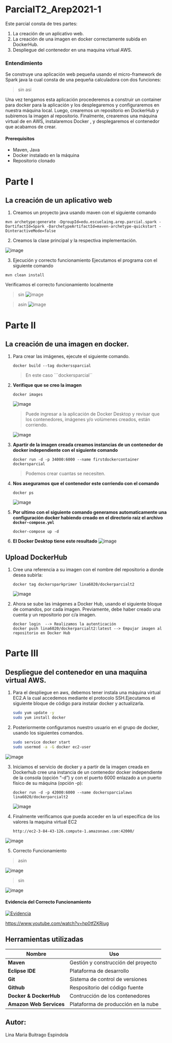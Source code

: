 # ParcialT2_Arep2021-1
Este parcial consta de tres partes:
1. La creación de un aplicativo web. 
2. La creación de una imagen en docker correctamente subida en DockerHub.
3. Despliegue del contenedor en una maquina virtual AWS.

### Entendimiento
Se construye una aplicación web pequeña usando el micro-framework de Spark java la cual consta de una pequeña calculadora con dos funciones:

> sin 
> asi 

Una vez tengamos esta aplicación procederemos a construir un container para docker para la aplicación y los desplegaremos y configuraremos en nuestra máquina local. Luego, crearemos un repositorio en DockerHub y subiremos la imagen al repositorio. Finalmente, crearemos una máquina virtual de en AWS, instalaremos Docker , y desplegaremos el contenedor que acabamos de crear.

#### **Prerequisitos**
+ Maven, Java
+ Docker instalado en la máquina
+ Repositorio clonado


# Parte I

## La creación de un aplicativo web
1. Creamos un proyecto java usando maven con el siguiente comando
```
mvn archetype:generate -DgroupId=edu.escuelaing.arep.parcial.spark -DartifactId=Spark -DarchetypeArtifactId=maven-archetype-quickstart -DinteractiveMode=false
```
2. Creamos la clase principal y la respectiva implementación.

![image](https://user-images.githubusercontent.com/59893804/137206057-ea1a3963-6fa0-40df-9768-43e92d47485e.png)

3. Ejecución y correcto funcionamiento
Ejecutamos el programa con el siguiente comando 
```
mvn clean install 
```
Verificamos el correcto funcionamiento localmente 
> sin 
![image](https://user-images.githubusercontent.com/59893804/137206802-48fbe2a4-045a-40c4-b97e-59e240542f39.png)

> asin 
![image](https://user-images.githubusercontent.com/59893804/137206747-eee30857-47bc-42f8-bfdf-924a2207f9b0.png)

# Parte II
##  La creación de una imagen en docker.
1. Para crear las imágenes, ejecute el siguiente comando.
    ```
    docker build --tag dockerssparcial
    ```
    > En este caso ```dockersparcial``
2. **Verifique que se creo la imagen**
    ```
    docker images
    ```
   ![image](https://user-images.githubusercontent.com/59893804/137207171-5617de63-2e72-4a78-a516-b6045e611a3d.png)

    
    > Puede ingresar a la aplicación de Docker Desktop y revisar que los contenedores, imágenes y/o volúmenes creados, están corriendo.
    
   ![image](https://user-images.githubusercontent.com/59893804/137207514-61443ae7-fc45-4d27-b9d7-512398dca542.png)


    
3. **Apartir de la imagen creada creamos instancias de un contenedor de docker independiente con el siguiente comando**
    ```
    docker run -d -p 34000:6000 --name firstdockercontainer dockersparcial
    ```
    > Podemos crear cuantas se necesiten.
    
4. **Nos aseguramos que el contenedor este corriendo con el comando**
     ```
     docker ps
    ```
    ![image](https://user-images.githubusercontent.com/59893804/137207726-7a4465a1-749a-4acb-a2cd-b5562ed1884c.png)

    
5. **Por ultimo con el siguiente comando generamos automaticamente una configuración docker habiendo creado en el directorio raiz el archivo ``` docker-compose.yml```**
    ``` 
    docker-compose up -d
    ```
6. **El Docker Desktop tiene este resultado**
![image](https://user-images.githubusercontent.com/59893804/137207791-cd90ed8a-ad62-4380-abdc-3d4cef3c1c50.png)

## Upload DockerHub
1. Cree una referencia a su imagen con el nombre del repositorio a donde desea subirla:
    ```
    docker tag dockersparkprimer lina6020/dockerparcialt2
    ```
    ![image](https://user-images.githubusercontent.com/59893804/137208072-a6173f5f-b2f8-4ba3-abb9-c9c0ab6e3fb6.png)

    

2. Ahora se sube las imágenes  a Docker Hub, usando el siguiente bloque de comandos, por cada imagen. Previamente, debe haber creado una cuenta y un repositorio por c/a imagen.
    
    ```
    docker login  --> Realizamos la autenticación
    docker push lina6020/dockerparcialt2:latest --> Empujar imagen al repositorio en Docker Hub
    ```

# Parte III

## Despliegue del contenedor en una maquina virtual AWS.

1. Para el despliegue en aws, debemos tener instala una máquina virtual EC2.A la cual accedemos mediante el protocolo SSH.Ejecutamos el siguiente bloque de código para instalar docker y actualizarla.
    ```sh
    sudo yum update -y
    sudo yum install docker
    ```

2. Posteriormente configuramos nuestro usuario en el grupo de docker, usando los siguientes comandos.
    ```sh
    sudo service docker start
    sudo usermod -a -G docker ec2-user
    ```
![image](https://user-images.githubusercontent.com/59893804/137208606-ea80ba6e-58be-482e-b846-186fd631777a.png)

3. Iniciamos el servicio de docker y a partir de la imagen creada en Dockerhub cree una instancia de un contenedor docker independiente de la consola (opción “-d”) y con el puerto 6000 enlazado a un puerto físico de su máquina (opción -p):
    ```
    docker run -d -p 42000:6000 --name dockersparcialaws lina6020/dockerparcialt2

    ```
    ![image](https://user-images.githubusercontent.com/59893804/137208953-0d69dea5-4a10-4919-b534-cc23ceb65f4a.png)

    
4. Finalmente verificamos que pueda acceder en la url específica de los valores la maquina virtual EC2
    ```
    http://ec2-3-84-43-126.compute-1.amazonaws.com:42000/
    ```    
![image](https://user-images.githubusercontent.com/59893804/137001948-b6bdc15a-105f-4ae9-9ac9-5b8dda64d370.png)

5. Correcto Funcionamiento 

> asin

![image](https://user-images.githubusercontent.com/59893804/137209249-f5f83a7e-3e3b-46c3-a370-a210ed5d9ebd.png)

> sin

![image](https://user-images.githubusercontent.com/59893804/137209342-1f07d37c-8f65-4752-bb67-4677cb500d65.png)

#### **Evidencia del Correcto Funcionamiento**
[![Evidencia](https://upload.wikimedia.org/wikipedia/commons/thumb/0/09/YouTube_full-color_icon_%282017%29.svg/71px-YouTube_full-color_icon_%282017%29.svg.png)](https://www.youtube.com/watch?v=hp0tfZKRiug)


https://www.youtube.com/watch?v=hp0tfZKRiug


## Herramientas utilizadas

| Nombre | Uso |
| ------ | ------ |
| **Maven**  | Gestión y construcción del proyecto |
| **Eclipse IDE**  | Plataforma de desarrollo |
| **Git**  | Sistema de control de versiones |
| **Github** | Respositorio del código fuente |
| **Docker & DockerHub** | Contrucción de los contenedores |
| **Amazon Web Services** | Plataforma de producción en la nube |

## Autor:
Lina Maria Buitrago Espindola

